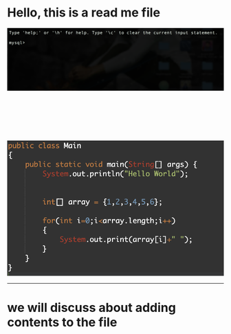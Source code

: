 # Hello, this is a read me file </br>

![alt text](Pictures/Pic.png "Image added") </br>

</br>
</br>
</br>
</br>
</br>


![alt text](Pictures/Pic2.png "Image added") </br>

---------------------------------------------------------------------------------------------


# we will discuss about adding contents to the file

